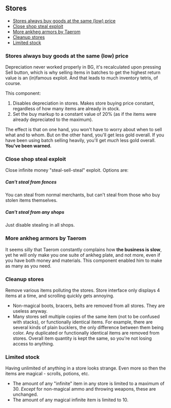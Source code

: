 ## Stores

- [Stores always buy goods at the same (low) price](#stores-always-buy-goods-at-the-same-low-price)
- [Close shop steal exploit](#close-shop-steal-exploit)
- [More ankheg armors by Taerom](#more-ankheg-armors-by-taerom)
- [Cleanup stores](#cleanup-stores)
- [Limited stock](#limited-stock)

### Stores always buy goods at the same (low) price

Depreciation never worked properly in BG, it's recalculated upon pressing Sell button, which is why selling items in batches to get the highest return value is an (in)famous exploit. And that leads to much inventory tetris, of course.

This component:

1. Disables depreciation in stores. Makes store buying price constant, regardless of how many items are already in stock.
2. Set the buy markup to a constant value of 20% (as if the items were already depreciated to the maximum).

The effect is that on one hand, you won't have to worry about when to sell what and to whom. But on the other hand, you'll get less gold overall. If you have been using batch selling heavily, you'll get _much_ less gold overall. **You've been warned.**

### Close shop steal exploit

Close infinite money "steal-sell-steal" exploit. Options are:

##### Can't steal from fences

You can steal from normal merchants, but can't steal from those who buy stolen items themselves.

##### Can't steal from any shops

Just disable stealing in all shops.

### More ankheg armors by Taerom

It seems silly that Taerom constantly complains how **the business is slow**, yet he will only make you one suite of ankheg plate, and not more, even if you have both money and materials. This component enabled him to make as many as you need.

### Cleanup stores

Remove various items polluting the stores. Store interface only displays 4 items at a time, and scrolling quickly gets annoying.

- Non-magical boots, bracers, belts are removed from all stores. They are useless anyway.
- Many stores sell multiple copies of the same item (not to be confused with stacks), or functionally identical items. For example, there are several kinds of plain bucklers, the only difference between them being color.
  Any duplicated or functionally identical items are removed from stores. Overall item quantity is kept the same, so you're not losing access to anything.

### Limited stock

Having unlimited of anything in a store looks strange. Even more so then the items are magical - scrolls, potions, etc.

- The amount of any "infinite" item in any store is limited to a maximum of 30.
  _Except_ for non-magical ammo and throwing weapons, these are unchanged.
- The amount of any magical infinite item is limited to 10.
